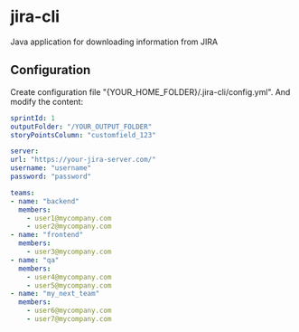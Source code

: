 # jira-cli
Java application for downloading information from JIRA

## Configuration
Create configuration file "{YOUR_HOME_FOLDER}/.jira-cli/config.yml". And modify the content:

``` yaml
sprintId: 1
outputFolder: "/YOUR_OUTPUT_FOLDER"
storyPointsColumn: "customfield_123"

server:
url: "https://your-jira-server.com/"
username: "username"
password: "password"

teams:
- name: "backend"
  members:
    - user1@mycompany.com
    - user2@mycompany.com
- name: "frontend"
  members:
    - user3@mycompany.com
- name: "qa"
  members:
    - user4@mycompany.com
    - user5@mycompany.com
- name: "my_next_team"
  members:
    - user6@mycompany.com
    - user7@mycompany.com
```

